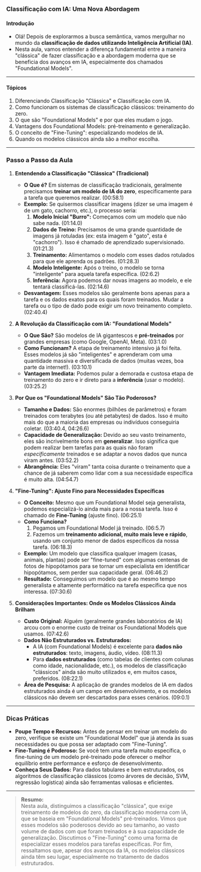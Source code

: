 ### **Classificação com IA: Uma Nova Abordagem**

#### Introdução

- Olá! Depois de explorarmos a busca semântica, vamos mergulhar no mundo da **classificação de dados utilizando Inteligência Artificial (IA)**.
- Nesta aula, vamos entender a diferença fundamental entre a maneira "clássica" de fazer classificação e a abordagem moderna que se beneficia dos avanços em IA, especialmente dos chamados "Foundational Models".

---

#### Tópicos

1.  Diferenciando Classificação "Clássica" e Classificação com IA.
2.  Como funcionam os sistemas de classificação clássicos: treinamento do zero.
3.  O que são "Foundational Models" e por que eles mudam o jogo.
4.  Vantagens dos Foundational Models: pré-treinamento e generalização.
5.  O conceito de "Fine-Tuning": especializando modelos de IA.
6.  Quando os modelos clássicos ainda são a melhor escolha.

---

### Passo a Passo da Aula

1.  **Entendendo a Classificação "Clássica" (Tradicional)**

    - **O Que é?** Em sistemas de classificação tradicionais, geralmente precisamos **treinar um modelo de IA do zero**, especificamente para a tarefa que queremos realizar. (00:58.1)
    - **Exemplo:** Se quisermos classificar imagens (dizer se uma imagem é de um gato, cachorro, etc.), o processo seria:
      1.  **Modelo Inicial "Burro":** Começamos com um modelo que não sabe nada. (01:14.0)
      2.  **Dados de Treino:** Precisamos de uma grande quantidade de imagens já rotuladas (ex: esta imagem é "gato", esta é "cachorro"). Isso é chamado de aprendizado supervisionado. (01:21.3)
      3.  **Treinamento:** Alimentamos o modelo com esses dados rotulados para que ele aprenda os padrões. (01:28.3)
      4.  **Modelo Inteligente:** Após o treino, o modelo se torna "inteligente" para aquela tarefa específica. (02:6.2)
      5.  **Inferência:** Agora podemos dar novas imagens ao modelo, e ele tentará classificá-las. (02:14.6)
    - **Desvantagem:** Esses modelos são geralmente bons apenas para a tarefa e os dados exatos para os quais foram treinados. Mudar a tarefa ou o tipo de dado pode exigir um novo treinamento completo. (02:40.4)

2.  **A Revolução da Classificação com IA: "Foundational Models"**

    - **O Que São?** São modelos de IA gigantescos e **pré-treinados** por grandes empresas (como Google, OpenAI, Meta). (03:1.0)
    - **Como Funcionam?** A etapa de treinamento intensivo já foi feita. Esses modelos já são "inteligentes" e aprenderam com uma quantidade massiva e diversificada de dados (muitas vezes, boa parte da internet!). (03:10.1)
    - **Vantagem Imediata:** Podemos pular a demorada e custosa etapa de treinamento do zero e ir direto para a **inferência** (usar o modelo). (03:25.2)

3.  **Por Que os "Foundational Models" São Tão Poderosos?**

    - **Tamanho e Dados:** São enormes (bilhões de parâmetros) e foram treinados com terabytes (ou até petabytes) de dados. Isso é muito mais do que a maioria das empresas ou indivíduos conseguiria coletar. (03:40.4, 04:26.6)
    - **Capacidade de Generalização:** Devido ao seu vasto treinamento, eles são incrivelmente bons em **generalizar**. Isso significa que podem realizar bem tarefas para as quais não foram _especificamente_ treinados e se adaptar a novos dados que nunca viram antes. (03:52.2)
    - **Abrangência:** Eles "viram" tanta coisa durante o treinamento que a chance de já saberem como lidar com a sua necessidade específica é muito alta. (04:54.7)

4.  **"Fine-Tuning": Ajuste Fino para Necessidades Específicas**

    - **O Conceito:** Mesmo que um Foundational Model seja generalista, podemos especializá-lo ainda mais para a nossa tarefa. Isso é chamado de **Fine-Tuning** (ajuste fino). (06:25.1)
    - **Como Funciona?**
      1.  Pegamos um Foundational Model já treinado. (06:5.7)
      2.  Fazemos um **treinamento adicional, muito mais leve e rápido**, usando um conjunto menor de dados específicos da nossa tarefa. (06:18.3)
    - **Exemplo:** Um modelo que classifica qualquer imagem (casas, animais, plantas) pode ser "fine-tuned" com algumas centenas de fotos de hipopótamos para se tornar um especialista em identificar hipopótamos, sem perder sua capacidade geral. (06:46.2)
    - **Resultado:** Conseguimos um modelo que é ao mesmo tempo generalista e altamente performático na tarefa específica que nos interessa. (07:30.6)

5.  **Considerações Importantes: Onde os Modelos Clássicos Ainda Brilham**
    - **Custo Original:** Alguém (geralmente grandes laboratórios de IA) arcou com o enorme custo de treinar os Foundational Models que usamos. (07:42.6)
    - **Dados Não Estruturados vs. Estruturados:**
      - A IA (com Foundational Models) é excelente para **dados não estruturados**: texto, imagens, áudio, vídeo. (08:11.3)
      - Para **dados estruturados** (como tabelas de clientes com colunas como idade, nacionalidade, etc.), os modelos de classificação "clássicos" ainda são muito utilizados e, em muitos casos, preferidos. (08:22.1)
    - **Área de Pesquisa:** A aplicação de grandes modelos de IA em dados estruturados ainda é um campo em desenvolvimento, e os modelos clássicos não devem ser descartados para esses cenários. (09:0.1)

---

### Dicas Práticas

- **Poupe Tempo e Recursos:** Antes de pensar em treinar um modelo do zero, verifique se existe um "Foundational Model" que já atenda às suas necessidades ou que possa ser adaptado com "Fine-Tuning".
- **Fine-Tuning é Poderoso:** Se você tem uma tarefa muito específica, o fine-tuning de um modelo pré-treinado pode oferecer o melhor equilíbrio entre performance e esforço de desenvolvimento.
- **Conheça Seus Dados:** Para dados tabulares e bem estruturados, os algoritmos de classificação clássicos (como árvores de decisão, SVM, regressão logística) ainda são ferramentas valiosas e eficientes.

---

> **Resumo:**  
> Nesta aula, distinguimos a classificação "clássica", que exige treinamento de modelos do zero, da classificação moderna com IA, que se baseia em "Foundational Models" pré-treinados. Vimos que esses modelos são poderosos devido ao seu tamanho, ao vasto volume de dados com que foram treinados e à sua capacidade de generalização. Discutimos o "Fine-Tuning" como uma forma de especializar esses modelos para tarefas específicas. Por fim, ressaltamos que, apesar dos avanços da IA, os modelos clássicos ainda têm seu lugar, especialmente no tratamento de dados estruturados.
